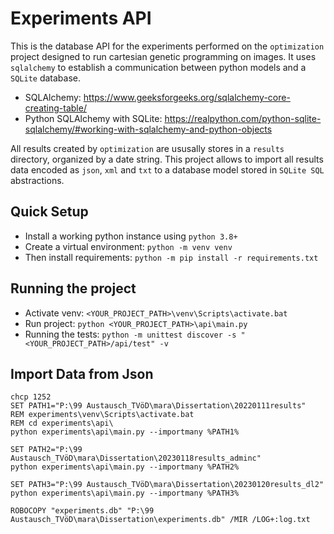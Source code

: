 # Experiments API

This is the database API for the experiments performed on the `optimization` project designed 
to run cartesian genetic programming on images.
It uses `sqlalchemy` to establish a communication between python models and a `SQLite` database.
* SQLAlchemy: https://www.geeksforgeeks.org/sqlalchemy-core-creating-table/
* Python SQLAlchemy with SQLite: https://realpython.com/python-sqlite-sqlalchemy/#working-with-sqlalchemy-and-python-objects

All results created by `optimization` are ususally stores in a `results` directory, organized by a date string. 
This project allows to import all results data encoded as `json`, `xml` and `txt` 
to a database model stored in `SQLite SQL` abstractions. 

## Quick Setup

* Install a working python instance using `python 3.8+`
* Create a virtual environment: `python -m venv venv`  
* Then install requirements: `python -m pip install -r requirements.txt`

## Running the project

* Activate venv: `<YOUR_PROJECT_PATH>\venv\Scripts\activate.bat`
* Run project: `python <YOUR_PROJECT_PATH>\api\main.py`  
* Running the tests: `python -m unittest discover -s "<YOUR_PROJECT_PATH>/api/test" -v`

## Import Data from Json

```
chcp 1252
SET PATH1="P:\99 Austausch_TVöD\mara\Dissertation\20220111results"
REM experiments\venv\Scripts\activate.bat
REM cd experiments\api\
python experiments\api\main.py --importmany %PATH1%

SET PATH2="P:\99 Austausch_TVöD\mara\Dissertation\20230118results_adminc"
python experiments\api\main.py --importmany %PATH2%

SET PATH3="P:\99 Austausch_TVöD\mara\Dissertation\20230120results_dl2"
python experiments\api\main.py --importmany %PATH3%

ROBOCOPY "experiments.db" "P:\99 Austausch_TVöD\mara\Dissertation\experiments.db" /MIR /LOG+:log.txt
```